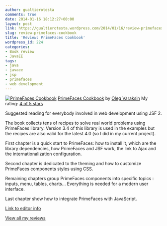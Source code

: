 ```yaml
---
author: gualtierotesta
comments: true
date: 2014-01-16 18:12:27+00:00
layout: post
link: https://gualtierotesta.wordpress.com/2014/01/16/review-primefaces-cookbook/
slug: review-primefaces-cookbook
title: 'Review: PrimeFaces Cookbook'
wordpress_id: 224
categories:
- Book review
- JavaEE
tags:
- java
- javaee
- jsp
- primefaces
- web development
---
```


[![PrimeFaces Cookbook](http://d202m5krfqbpi5.cloudfront.net/books/1359387240m/17296036.jpg)](http://www.goodreads.com/book/show/17296036)
[PrimeFaces Cookbook](http://www.goodreads.com/book/show/17296036) by [Oleg Varaksin](http://www.goodreads.com/author/show/6909960)
My rating: [4 of 5 stars](http://www.goodreads.com/review/show/784475874)

Suggested reading for everybody involved in web development using JSF 2.

The book collects tens of recipes to solve real world problems using PrimeFaces library. Version 3.4 of this library is used in the examples but the recipes are also valid for the latest 4.0 (so I did in my current project).

First chapter is a quick start to PrimeFaces: how to install it, which are the library dependencies, how PrimeFaces and JSF work, the link to Ajax and the internationalization configuration.

Second chapter is dedicated to the theming and how to customize PrimeFaces components styles using CSS.

Remaining chapters group PrimeFaces components into specific topics : inputs, menu, tables, charts... Everything is needed for a modern user interface.

Last chapter show how to integrate PrimeFaces with JavaScript.

[Link to editor info](http://bit.ly/1eD7M8w)

[View all my reviews](http://www.goodreads.com/review/show/784475874)
